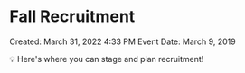 # Fall Recruitment

Created: March 31, 2022 4:33 PM
Event Date: March 9, 2019

<aside>
💡 Here's where you can stage and plan recruitment!

</aside>